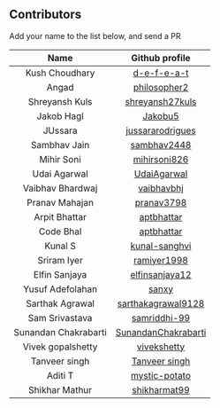 ## Contributors
Add your name to the list below, and send a PR

| Name | Github profile |
|:----:|:--------------:|
| Kush Choudhary | [d-e-f-e-a-t](https://github.com/d-e-f-e-a-t) |
| Angad | [philosopher2](https://github.com/philosopher2) |
| Shreyansh Kuls | [shreyansh27kuls](https://github.com/shreyansh27kuls) |
| Jakob Hagl | [Jakobu5](https://github.com/Jakobu5) |
| JUssara | [jussararodrigues](https://github.com/jussararodrigues) |
| Sambhav Jain| [sambhav2448](https://github.com/sambhav2448)
| Mihir Soni | [mihirsoni826](https://github.com/mihirsoni826) |
| Udai Agarwal | [UdaiAgarwal](https://github.com/UdaiAgarwal) |
| Vaibhav Bhardwaj | [vaibhavbhj](https://github.com/vaibhavbhj) |
| Pranav Mahajan | [pranav3798](https://github.com/pranav3798) |
| Arpit Bhattar | [aptbhattar](https://github.com/aptbhattar) |
| Code Bhal | [aptbhattar](https://github.com/bhal) |
| Kunal S | [kunal-sanghvi](https://github.com/kunal-sanghvi) |
| Sriram Iyer | [ramiyer1998](https://github.com/ramiyer1998) |
| Elfin Sanjaya | [elfinsanjaya12](https://github.com/elfinsanjaya12) |
| Yusuf Adefolahan | [sanxy](https://github.com/sanxy) |
| Sarthak Agrawal | [sarthakagrawal9128](https://github.com/sarthakagrawal9128) |
| Sam Srivastava | [samriddhi-99](https://github.com/samriddhi-99) |
| Sunandan Chakrabarti | [SunandanChakrabarti](https://github.com/SunandanChakrabarti) |
| Vivek gopalshetty  | [vivekshetty](https://github.com/vivekgopalshetty)|
| Tanveer singh | [Tanveer singh](https://github.com/tanveer7) |
| Aditi T | [mystic-potato](https://github.com/mystic-potato) |
| Shikhar Mathur | [shikharmat99](https://github.com/shikharmat99) |

